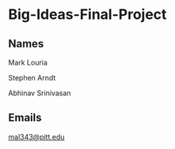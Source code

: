 # Big-Ideas-Final-Project

## Names
  Mark Louria
  
  Stephen Arndt
  
  Abhinav Srinivasan

## Emails
  mal343@pitt.edu
